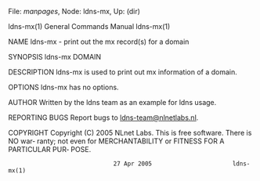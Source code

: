 File: *manpages*,  Node: ldns-mx,  Up: (dir)

ldns-mx(1)                  General Commands Manual                 ldns-mx(1)



NAME
       ldns-mx - print out the mx record(s) for a domain

SYNOPSIS
       ldns-mx DOMAIN


DESCRIPTION
       ldns-mx is used to print out mx information of a domain.


OPTIONS
       ldns-mx has no options.


AUTHOR
       Written by the ldns team as an example for ldns usage.


REPORTING BUGS
       Report bugs to <ldns-team@nlnetlabs.nl>.


COPYRIGHT
       Copyright  (C) 2005 NLnet Labs. This is free software. There is NO war‐
       ranty; not even for MERCHANTABILITY or FITNESS FOR  A  PARTICULAR  PUR‐
       POSE.



                                  27 Apr 2005                       ldns-mx(1)
